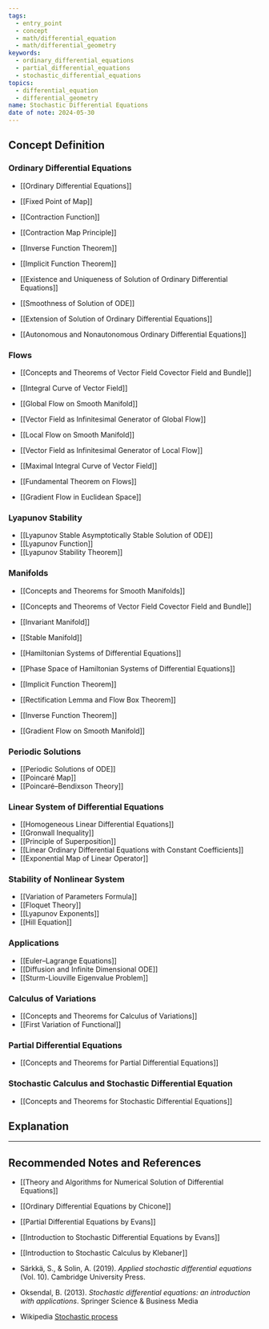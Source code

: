 ```yaml
---
tags:
  - entry_point
  - concept
  - math/differential_equation
  - math/differential_geometry
keywords:
  - ordinary_differential_equations
  - partial_differential_equations
  - stochastic_differential_equations
topics:
  - differential_equation
  - differential_geometry
name: Stochastic Differential Equations
date of note: 2024-05-30
---
```


## Concept Definition

### Ordinary Differential Equations

- [[Ordinary Differential Equations]]

- [[Fixed Point of Map]]
- [[Contraction Function]]
- [[Contraction Map Principle]]
- [[Inverse Function Theorem]]
- [[Implicit Function Theorem]]

- [[Existence and Uniqueness of Solution of Ordinary Differential Equations]]
- [[Smoothness of Solution of ODE]]
- [[Extension of Solution of Ordinary Differential Equations]]
- [[Autonomous and Nonautonomous Ordinary Differential Equations]]


### Flows

- [[Concepts and Theorems of Vector Field Covector Field and Bundle]]

- [[Integral Curve of Vector Field]]
- [[Global Flow on Smooth Manifold]]
- [[Vector Field as Infinitesimal Generator of Global Flow]]
- [[Local Flow on Smooth Manifold]]
- [[Vector Field as Infinitesimal Generator of Local Flow]]
- [[Maximal Integral Curve of Vector Field]]
- [[Fundamental Theorem on Flows]]

- [[Gradient Flow in Euclidean Space]]

### Lyapunov Stability

- [[Lyapunov Stable Asymptotically Stable Solution of ODE]]
- [[Lyapunov Function]]
- [[Lyapunov Stability Theorem]]

### Manifolds 

- [[Concepts and Theorems for Smooth Manifolds]]
- [[Concepts and Theorems of Vector Field Covector Field and Bundle]]

- [[Invariant Manifold]]
- [[Stable Manifold]]
- [[Hamiltonian Systems of Differential Equations]]
- [[Phase Space of Hamiltonian Systems of Differential Equations]]
- [[Implicit Function Theorem]]
- [[Rectification Lemma and Flow Box Theorem]]
- [[Inverse Function Theorem]]
- [[Gradient Flow on Smooth Manifold]]


### Periodic Solutions

- [[Periodic Solutions of ODE]]
- [[Poincaré Map]]
- [[Poincaré–Bendixson Theory]]

### Linear System of Differential Equations

- [[Homogeneous Linear Differential Equations]]
- [[Gronwall Inequality]]
- [[Principle of Superposition]]
- [[Linear Ordinary Differential Equations with Constant Coefficients]]
- [[Exponential Map of Linear Operator]]

###  Stability of Nonlinear System

- [[Variation of Parameters Formula]]
- [[Floquet Theory]]
- [[Lyapunov Exponents]]
- [[Hill Equation]]

### Applications

- [[Euler–Lagrange Equations]]
- [[Diffusion and Infinite Dimensional ODE]]
- [[Sturm-Liouville Eigenvalue Problem]]

### Calculus of Variations

- [[Concepts and Theorems for Calculus of Variations]]
- [[First Variation of Functional]]

### Partial Differential Equations

- [[Concepts and Theorems for Partial Differential Equations]]

### Stochastic Calculus and Stochastic Differential Equation

- [[Concepts and Theorems for Stochastic Differential Equations]]







## Explanation





-----------
##  Recommended Notes and References

- [[Theory and Algorithms for Numerical Solution of Differential Equations]]

- [[Ordinary Differential Equations by Chicone]]
- [[Partial Differential Equations by Evans]]
- [[Introduction to Stochastic Differential Equations by Evans]]
- [[Introduction to Stochastic Calculus by Klebaner]]

- Särkkä, S., & Solin, A. (2019). _Applied stochastic differential equations_ (Vol. 10). Cambridge University Press.
- Oksendal, B. (2013). _Stochastic differential equations: an introduction with applications_. Springer Science & Business Media





- Wikipedia [Stochastic process](https://en.wikipedia.org/wiki/Stochastic_process)